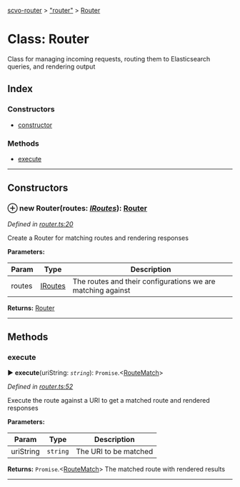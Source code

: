 [scvo-router](../README.md) > ["router"](../modules/_router_.md) > [Router](../classes/_router_.router.md)



# Class: Router


Class for managing incoming requests, routing them to Elasticsearch queries, and rendering output

## Index

### Constructors

* [constructor](_router_.router.md#constructor)


### Methods

* [execute](_router_.router.md#execute)



---
## Constructors
<a id="constructor"></a>


### ⊕ **new Router**(routes: *[IRoutes](../interfaces/_interfaces_.iroutes.md)*): [Router](_router_.router.md)


*Defined in [router.ts:20](https://github.com/scvodigital/scvo-router/blob/5b0746b/src/router.ts#L20)*



Create a Router for matching routes and rendering responses


**Parameters:**

| Param | Type | Description |
| ------ | ------ | ------ |
| routes | [IRoutes](../interfaces/_interfaces_.iroutes.md)   |  The routes and their configurations we are matching against |





**Returns:** [Router](_router_.router.md)

---



## Methods
<a id="execute"></a>

###  execute

► **execute**(uriString: *`string`*): `Promise`.<[RouteMatch](_route_match_.routematch.md)>



*Defined in [router.ts:52](https://github.com/scvodigital/scvo-router/blob/5b0746b/src/router.ts#L52)*



Execute the route against a URI to get a matched route and rendered responses


**Parameters:**

| Param | Type | Description |
| ------ | ------ | ------ |
| uriString | `string`   |  The URI to be matched |





**Returns:** `Promise`.<[RouteMatch](_route_match_.routematch.md)>
The matched route with rendered results






___


